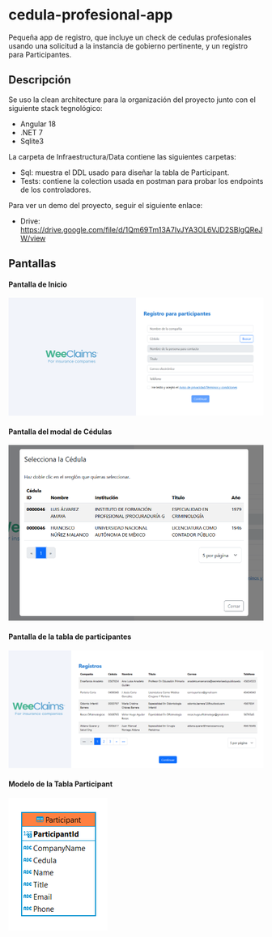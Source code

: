 # cedula-profesional-app
Pequeña app de registro, que incluye un check de cedulas profesionales usando una solicitud a la instancia de gobierno pertinente,
y un registro para Participantes. 

## Descripción

Se uso la clean architecture para la organización del proyecto junto con el siguiente stack tegnológico:

* Angular 18
* .NET 7
* Sqlite3

La carpeta de Infraestructura/Data contiene las siguientes carpetas:

* Sql: muestra el DDL usado para diseñar la tabla de Participant.
* Tests: contiene la colection usada en postman para probar los endpoints de los controladores.

Para ver un demo del proyecto, seguir el siguiente enlace:
* Drive: https://drive.google.com/file/d/1Qm69Tm13A7IvJYA3OL6VJD2SBlgQReJW/view

## Pantallas

#### Pantalla de Inicio

![plot](./Client/public/assets/images/home-screen.png)

#### Pantalla del modal de Cédulas

![plot](./Client/public/assets/images/cedula-screen.png)

#### Pantalla de la tabla de participantes

![plot](./Client/public/assets/images/records-screen.png)

#### Modelo de la Tabla Participant

![plot](./Client/public/assets/images/participant-table.png)
